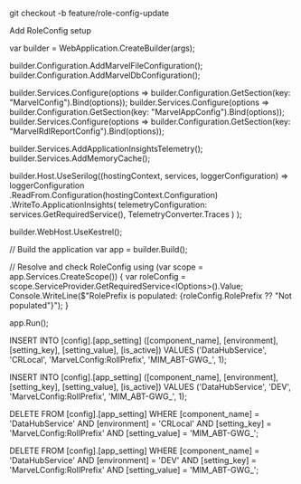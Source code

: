 git checkout -b feature/role-config-update


Add RoleConfig setup







var builder = WebApplication.CreateBuilder(args);

builder.Configuration.AddMarvelFileConfiguration();
builder.Configuration.AddMarvelDbConfiguration();

builder.Services.Configure<RoleConfig>(options => builder.Configuration.GetSection(key: "MarvelConfig").Bind(options));
builder.Services.Configure<MarvelAppConfig>(options => builder.Configuration.GetSection(key: "MarvelAppConfig").Bind(options));
builder.Services.Configure<RdlReportConfig>(options => builder.Configuration.GetSection(key: "MarvelRdlReportConfig").Bind(options));

builder.Services.AddApplicationInsightsTelemetry();
builder.Services.AddMemoryCache();

builder.Host.UseSerilog((hostingContext, services, loggerConfiguration) =>
    loggerConfiguration
        .ReadFrom.Configuration(hostingContext.Configuration)
        .WriteTo.ApplicationInsights(
            telemetryConfiguration: services.GetRequiredService<TelemetryConfiguration>(),
            TelemetryConverter.Traces
        )
);

builder.WebHost.UseKestrel();

// Build the application
var app = builder.Build();

// Resolve and check RoleConfig
using (var scope = app.Services.CreateScope())
{
    var roleConfig = scope.ServiceProvider.GetRequiredService<IOptions<RoleConfig>>().Value;
    Console.WriteLine($"RolePrefix is populated: {roleConfig.RolePrefix ?? "Not populated"}");
}

app.Run();



INSERT INTO [config].[app_setting] ([component_name], [environment], [setting_key], [setting_value], [is_active])
VALUES ('DataHubService', 'CRLocal', 'MarveLConfig:RollPrefix', 'MIM_ABT-GWG_', 1);


INSERT INTO [config].[app_setting] ([component_name], [environment], [setting_key], [setting_value], [is_active])
VALUES ('DataHubService', 'DEV', 'MarveLConfig:RollPrefix', 'MIM_ABT-GWG_', 1);


DELETE FROM [config].[app_setting]
WHERE [component_name] = 'DataHubService'
AND [environment] = 'CRLocal'
AND [setting_key] = 'MarveLConfig:RollPrefix'
AND [setting_value] = 'MIM_ABT-GWG_';


DELETE FROM [config].[app_setting]
WHERE [component_name] = 'DataHubService'
AND [environment] = 'DEV'
AND [setting_key] = 'MarveLConfig:RollPrefix'
AND [setting_value] = 'MIM_ABT-GWG_';